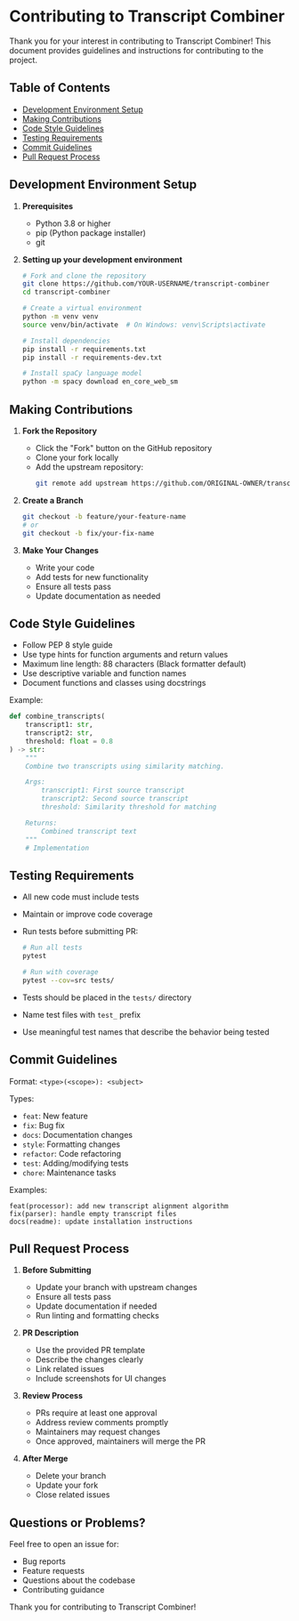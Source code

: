 # Contributing to Transcript Combiner

Thank you for your interest in contributing to Transcript Combiner! This document provides guidelines and instructions for contributing to the project.

## Table of Contents
- [Development Environment Setup](#development-environment-setup)
- [Making Contributions](#making-contributions)
- [Code Style Guidelines](#code-style-guidelines)
- [Testing Requirements](#testing-requirements)
- [Commit Guidelines](#commit-guidelines)
- [Pull Request Process](#pull-request-process)

## Development Environment Setup

1. **Prerequisites**
   - Python 3.8 or higher
   - pip (Python package installer)
   - git

2. **Setting up your development environment**
   ```bash
   # Fork and clone the repository
   git clone https://github.com/YOUR-USERNAME/transcript-combiner
   cd transcript-combiner

   # Create a virtual environment
   python -m venv venv
   source venv/bin/activate  # On Windows: venv\Scripts\activate

   # Install dependencies
   pip install -r requirements.txt
   pip install -r requirements-dev.txt

   # Install spaCy language model
   python -m spacy download en_core_web_sm
   ```

## Making Contributions

1. **Fork the Repository**
   - Click the "Fork" button on the GitHub repository
   - Clone your fork locally
   - Add the upstream repository:
     ```bash
     git remote add upstream https://github.com/ORIGINAL-OWNER/transcript-combiner
     ```

2. **Create a Branch**
   ```bash
   git checkout -b feature/your-feature-name
   # or
   git checkout -b fix/your-fix-name
   ```

3. **Make Your Changes**
   - Write your code
   - Add tests for new functionality
   - Ensure all tests pass
   - Update documentation as needed

## Code Style Guidelines

- Follow PEP 8 style guide
- Use type hints for function arguments and return values
- Maximum line length: 88 characters (Black formatter default)
- Use descriptive variable and function names
- Document functions and classes using docstrings

Example:
```python
def combine_transcripts(
    transcript1: str,
    transcript2: str,
    threshold: float = 0.8
) -> str:
    """
    Combine two transcripts using similarity matching.

    Args:
        transcript1: First source transcript
        transcript2: Second source transcript
        threshold: Similarity threshold for matching

    Returns:
        Combined transcript text
    """
    # Implementation
```

## Testing Requirements

- All new code must include tests
- Maintain or improve code coverage
- Run tests before submitting PR:
  ```bash
  # Run all tests
  pytest

  # Run with coverage
  pytest --cov=src tests/
  ```

- Tests should be placed in the `tests/` directory
- Name test files with `test_` prefix
- Use meaningful test names that describe the behavior being tested

## Commit Guidelines

Format: `<type>(<scope>): <subject>`

Types:
- `feat`: New feature
- `fix`: Bug fix
- `docs`: Documentation changes
- `style`: Formatting changes
- `refactor`: Code refactoring
- `test`: Adding/modifying tests
- `chore`: Maintenance tasks

Examples:
```
feat(processor): add new transcript alignment algorithm
fix(parser): handle empty transcript files
docs(readme): update installation instructions
```

## Pull Request Process

1. **Before Submitting**
   - Update your branch with upstream changes
   - Ensure all tests pass
   - Update documentation if needed
   - Run linting and formatting checks

2. **PR Description**
   - Use the provided PR template
   - Describe the changes clearly
   - Link related issues
   - Include screenshots for UI changes

3. **Review Process**
   - PRs require at least one approval
   - Address review comments promptly
   - Maintainers may request changes
   - Once approved, maintainers will merge the PR

4. **After Merge**
   - Delete your branch
   - Update your fork
   - Close related issues

## Questions or Problems?

Feel free to open an issue for:
- Bug reports
- Feature requests
- Questions about the codebase
- Contributing guidance

Thank you for contributing to Transcript Combiner!
```